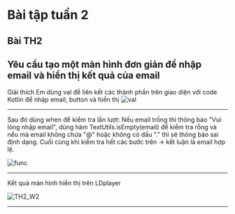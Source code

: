 # Bài tập tuần 2
## Bài TH2 
Yêu cầu tạo một màn hình đơn giản để nhập email và hiển thị kết quả của email
--- 
Giải thích Em dùng val để liên kết các thành phần trên giao diện với code Kotlin để nhập email, button và hiển thị
![val](https://github.com/user-attachments/assets/038dbbce-211c-40ba-a4c7-7aca13485aa7)

---
Sau đó dùng when để kiểm tra lần lượt:
Nếu email trống thì thông báo "Vui lòng nhập email", dùng hàm TextUtils.isEmpty(email) để kiểm tra rỗng và nếu mà email không chứa "@" hoặc không có dấu "." thì sẽ thông báo sai định dạng. Cuối cùng khi kiểm tra hết các bước trên → kết luận là email hợp lệ.

![func](https://github.com/user-attachments/assets/aac2a404-f97b-40e3-a8d8-ba2c75d908a4)

---
Kết quả màn hình hiển thị trên LDplayer

![TH2_W2](https://github.com/user-attachments/assets/bb12f568-9f77-4fb0-97c7-50a78e13df55)

---
